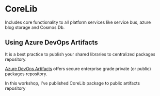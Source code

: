 # CoreLib

Includes core functionality to all platform services like service bus, azure blog storage and Cosmos Db.

## Using Azure DevOps Artifacts

It is a best practice to publish your shared libraries to centralized packages repository.

[Azure DevOps Artifacts]() offers secure enterprise grade private (or public) packages repository.

In this workshop, I've published CoreLib package to public artifacts repository